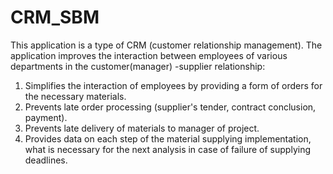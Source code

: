 # CRM_SBM
This application is a type of CRM (customer relationship management).  The application improves the interaction between employees of various departments in the customer(manager)  -supplier relationship: 
1. Simplifies the interaction of employees by providing a form of orders for the necessary materials.
2. Prevents late order processing (supplier's tender, contract conclusion, payment).
3. Prevents late delivery of materials to manager of project.
4. Provides data on each step of the material supplying implementation, what is necessary for the next analysis in case of failure of supplying deadlines.
